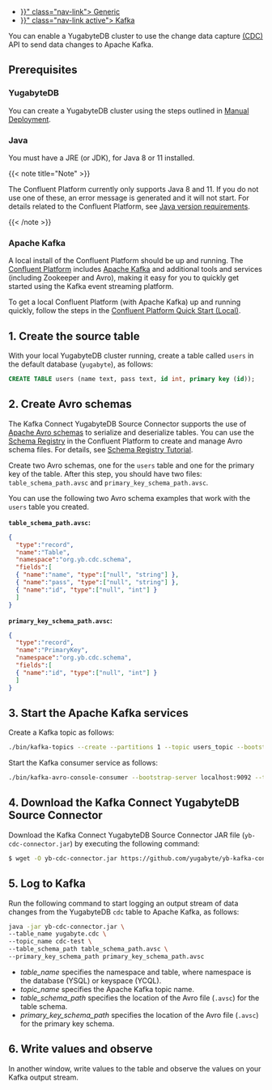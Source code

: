 <!--
---
title: Change data capture to Kafka
headerTitle: Change data capture to Kafka
linkTitle: Change Data Capture
description: Use change data capture API to send data changes to Apache Kafka.
beta: /preview/faq/general/#what-is-the-definition-of-the-beta-feature-tag
menu:
  v2.6:
    identifier: change-data-capture-2-cdc-kafka
    parent: integrations
    weight: 610
isTocNested: true
showAsideToc: true
---
-->

<ul class="nav nav-tabs-alt nav-tabs-yb">
  <li >
    <a href="{{< relref "./cdc-generic.md" >}}" class="nav-link">
      Generic
    </a>
  </li>
  <li >
    <a href="{{< relref "./cdc-kafka.md" >}}" class="nav-link active">
      Kafka
    </a>
  </li>

</ul>

You can enable a YugabyteDB cluster to use the change data capture [(CDC)](../../../architecture/docdb-replication/change-data-capture/) API to send data changes to Apache Kafka.

## Prerequisites

### YugabyteDB

You can create a YugabyteDB cluster using the steps outlined in [Manual Deployment](../../../deploy/manual-deployment/).

### Java

You must have a JRE (or JDK), for Java 8 or 11 installed.

{{< note title="Note" >}}

The Confluent Platform currently only supports Java 8 and 11. If you do not use one of these, an error message is generated and it will not start. For details related to the Confluent Platform, see [Java version requirements](https://docs.confluent.io/current/cli/installing.html#java-version-requirements).

{{< /note >}}

### Apache Kafka

A local install of the Confluent Platform should be up and running. The [Confluent Platform](https://docs.confluent.io/current/platform.html) includes [Apache Kafka](https://docs.confluent.io/current/kafka/introduction.html) and additional tools and services (including Zookeeper and Avro), making it easy for you to quickly get started using the Kafka event streaming platform.

To get a local Confluent Platform (with Apache Kafka) up and running quickly, follow the steps in the [Confluent Platform Quick Start (Local)](https://docs.confluent.io/current/quickstart/ce-quickstart.html#ce-quickstart).

## 1. Create the source table

With your local YugabyteDB cluster running, create a table called `users` in the default database (`yugabyte`), as follows:

```sql
CREATE TABLE users (name text, pass text, id int, primary key (id));
```

## 2. Create Avro schemas

The Kafka Connect YugabyteDB Source Connector supports the use of [Apache Avro schemas](http://avro.apache.org/docs/current/#schemas) to serialize and deserialize tables. You can use the [Schema Registry](https://docs.confluent.io/current/schema-registry/index.html) in the Confluent Platform to create and manage Avro schema files. For details, see [Schema Registry Tutorial](https://docs.confluent.io/current/schema-registry/schema_registry_tutorial.html).

Create two Avro schemas, one for the `users` table and one for the primary key of the table. After this step, you should have two files: `table_schema_path.avsc` and `primary_key_schema_path.avsc`.

You can use the following two Avro schema examples that work with the `users` table you created.

**`table_schema_path.avsc`:**

```json
{
  "type":"record",
  "name":"Table",
  "namespace":"org.yb.cdc.schema",
  "fields":[
  { "name":"name", "type":["null", "string"] },
  { "name":"pass", "type":["null", "string"] },
  { "name":"id", "type":["null", "int"] }
  ]
}
```

**`primary_key_schema_path.avsc`:**

```json
{
  "type":"record",
  "name":"PrimaryKey",
  "namespace":"org.yb.cdc.schema",
  "fields":[
  { "name":"id", "type":["null", "int"] }
  ]
}
```

## 3. Start the Apache Kafka services

Create a Kafka topic as follows:

```sh
./bin/kafka-topics --create --partitions 1 --topic users_topic --bootstrap-server localhost:9092 --replication-factor 1
```

Start the Kafka consumer service as follows:

```sh
./bin/kafka-avro-console-consumer --bootstrap-server localhost:9092 --topic users_topic --key-deserializer=io.confluent.kafka.serializers.KafkaAvroDeserializer     --value-deserializer=io.confluent.kafka.serializers.KafkaAvroDeserializer
```

## 4. Download the Kafka Connect YugabyteDB Source Connector

Download the Kafka Connect YugabyteDB Source Connector JAR file (`yb-cdc-connector.jar`) by executing the following command:

```sh
$ wget -O yb-cdc-connector.jar https://github.com/yugabyte/yb-kafka-connector/blob/master/yb-cdc/yb-cdc-connector.jar?raw=true
```

## 5. Log to Kafka

Run the following command to start logging an output stream of data changes from the YugabyteDB `cdc` table to Apache Kafka, as follows:

```sh
java -jar yb-cdc-connector.jar \
--table_name yugabyte.cdc \
--topic_name cdc-test \
--table_schema_path table_schema_path.avsc \
--primary_key_schema_path primary_key_schema_path.avsc
```

- *table_name* specifies the namespace and table, where namespace is the database (YSQL) or keyspace (YCQL).
- *topic_name* specifies the Apache Kafka topic name.
- *table_schema_path* specifies the location of the Avro file (`.avsc`) for the table schema.
- *primary_key_schema_path* specifies the location of the Avro file (`.avsc`) for the primary key schema.

## 6. Write values and observe

In another window, write values to the table and observe the values on your Kafka output stream.
